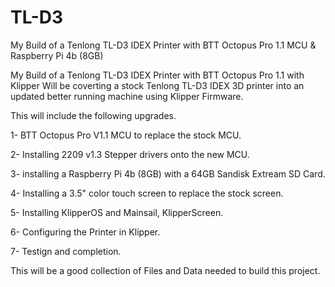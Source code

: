 # TL-D3
My Build of a Tenlong TL-D3 IDEX Printer with BTT Octopus Pro 1.1 MCU &amp; Raspberry Pi 4b (8GB)

My Build of a Tenlong TL-D3 IDEX Printer with BTT Octopus Pro 1.1 with Klipper
Will be coverting a stock Tenlong TL-D3 IDEX 3D printer into an updated better running machine using Klipper Firmware.

This will include the following upgrades.



1- BTT Octopus Pro V1.1 MCU to replace the stock MCU.

2- Installing 2209 v1.3 Stepper drivers onto the new MCU.

3- installing a Raspberry Pi 4b (8GB) with a 64GB Sandisk Extream SD Card.

4- Installing a 3.5" color touch screen to replace the stock screen.

5- Installing KlipperOS and Mainsail, KlipperScreen.

6- Configuring the Printer in Klipper.

7- Testign and completion.



This will be a good collection of Files and Data needed to build this project.
